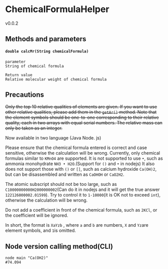 # ChemicalFormulaHelper

v0.0.2

## Methods and parameters

#### `double calcMr(String chemicalFormula)`

```
parameter
String of chemical formula

Return value
Relative molecular weight of chemical formula
```

## Precautions

~~Only the top 10 relative qualities of elements are given. If you want to use other relative qualities, please add them in the `getAr()` method. Note that the element symbols should be one-to-one corresponding to their relative quality, each in two arrays with equal serial numbers. The relative mass can only be taken as an integer.~~

Now available in two language (Java Node. js)

Please ensure that the chemical formula entered is correct and case sensitive, otherwise the calculation will be wrong. Currently, only chemical formulas similar to `KMnO4` are supported. It is not supported to use `•`, such as ammonia monohydrate `NH3 • H2O`.(Support for `()` and `•` in nodejs) It also does not support those with `()` or `[]`, such as calcium hydroxide `Ca(OH)2`, but can be disassembled and written as `CaOHOH` or `CaO2H2`.

The atomic subscript should not be too large, such as `C10000000000H2000000002`(Can do it in nodejs and it will get the true answer `122126000002.01599`). Try to control it to `1-10000`(it is OK not to exceed `int`), otherwise the calculation will be wrong.

Do not add a coefficient in front of the chemical formula, such as `2KCl`, or the coefficient will be ignored.

In short, the format is `XaYzb` , where `a` and `b` are numbers, `X` and `Yz`are element symbols, and `1`is omitted.

## Node version calling method(CLI)
```shell
node main "Ca(OH2)"
#74.094
```
